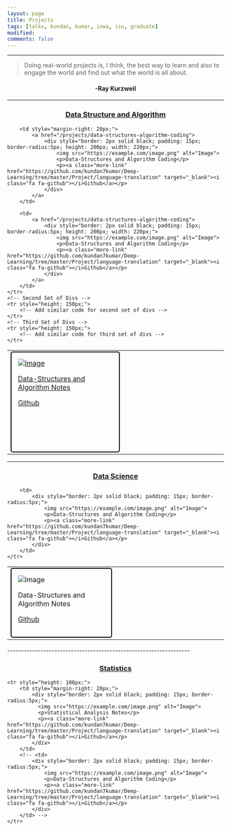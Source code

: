 ```yaml
---
layout: page
title: Projects
tags: [talks, kundan, kumar, iowa, isu, graduate]
modified:
comments: false
---
```


------

> Doing real-world projects is, I think, the best way to learn and also to engage the world
> and find out what the world is all about.

<h4 align="center">-Ray Kurzweil</h4>

--------------------------------------------------------------
<h3 align="center"><a href="https://github.com/kundan7kumar/algorithmic-challenge">Data Structure and Algorithm </a></h3>
<table class='news-table'>
    <col width="33%">
    <col width="33%">
    <col width="33%">
    <tr style="height: 150px;">
        <td style="margin-right: 20px;">
            <a href="/projects/data-structures-algorithm-notes">
                <div style="border: 2px solid black; padding: 15px; border-radius:5px; height: 200px; width: 220px;">
                    <img src="https://example.com/image.png" alt="Image">
                    <p>Data-Structures and Algorithm Notes</p>
                    <p><a class="more-link" href="https://github.com/kundan7kumar/Deep-Learning/tree/master/Project/language-translation" target="_blank"><i class="fa fa-github"></i>Github</a></p>
                </div>
            </a>
        </td>

        <td style="margin-right: 20px;">
            <a href="/projects/data-structures-algorithm-coding">
                <div style="border: 2px solid black; padding: 15px; border-radius:5px; height: 200px; width: 220px;">
                    <img src="https://example.com/image.png" alt="Image">
                    <p>Data-Structures and Algorithm Coding</p>
                    <p><a class="more-link" href="https://github.com/kundan7kumar/Deep-Learning/tree/master/Project/language-translation" target="_blank"><i class="fa fa-github"></i>Github</a></p>
                </div>
            </a>
        </td>

        <td>
            <a href="/projects/data-structures-algorithm-coding">
                <div style="border: 2px solid black; padding: 15px; border-radius:5px; height: 200px; width: 220px;">
                    <img src="https://example.com/image.png" alt="Image">
                    <p>Data-Structures and Algorithm Coding</p>
                    <p><a class="more-link" href="https://github.com/kundan7kumar/Deep-Learning/tree/master/Project/language-translation" target="_blank"><i class="fa fa-github"></i>Github</a></p>
                </div>
            </a>
        </td>
    </tr>
    <!-- Second Set of Divs -->
    <tr style="height: 150px;">
        <!-- Add similar code for second set of divs -->
    </tr>
    <!-- Third Set of Divs -->
    <tr style="height: 150px;">
        <!-- Add similar code for third set of divs -->
    </tr>
</table>


-----------------------------------------------------------
<h3 align="center"><a href="https://github.com/kundan7kumar/data-science">Data Science </a></h3>
<table class='news-table'>
    <col width="50%">
    <col width="50%">
    <tr style="height: 100px;">
        <td style="margin-right: 20px;">
            <div style="border: 2px solid black; padding: 15px; border-radius:5px;">
              <img src="https://example.com/image.png" alt="Image">
              <p>Data-Structures and Algorithm Notes</p>
              <p><a class="more-link" href="https://github.com/kundan7kumar/Deep-Learning/tree/master/Project/language-translation" target="_blank"><i class="fa fa-github"></i>Github</a></p>
            </div>
        </td>

        <td>
            <div style="border: 2px solid black; padding: 15px; border-radius:5px;">
                <img src="https://example.com/image.png" alt="Image">
                <p>Data-Structures and Algorithm Coding</p>
                <p><a class="more-link" href="https://github.com/kundan7kumar/Deep-Learning/tree/master/Project/language-translation" target="_blank"><i class="fa fa-github"></i>Github</a></p>
            </div>
        </td>
    </tr>
</table>
------------------------------------------------------------------
<h3 align="center"><a href="https://github.com/kundan7kumar/statistics-analysis">Statistics</a></h3>

<table class='news-table'>
    <col width="100%">

    <tr style="height: 100px;">
        <td style="margin-right: 20px;">
            <div style="border: 2px solid black; padding: 15px; border-radius:5px;">
              <img src="https://example.com/image.png" alt="Image">
              <p>Statistical Analysis Notes</p>
              <p><a class="more-link" href="https://github.com/kundan7kumar/Deep-Learning/tree/master/Project/language-translation" target="_blank"><i class="fa fa-github"></i>Github</a></p>
            </div>
        </td>
        <!-- <td>
            <div style="border: 2px solid black; padding: 15px; border-radius:5px;">
                <img src="https://example.com/image.png" alt="Image">
                <p>Data-Structures and Algorithm Coding</p>
                <p><a class="more-link" href="https://github.com/kundan7kumar/Deep-Learning/tree/master/Project/language-translation" target="_blank"><i class="fa fa-github"></i>Github</a></p>
            </div>
        </td> -->
    </tr>

</table>
